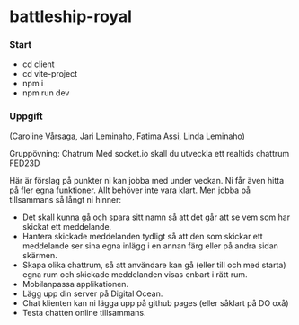 # battleship-royal

### Start
- cd client 
- cd vite-project 
- npm i 
- npm run dev 

### Uppgift
(Caroline Vårsaga, Jari Leminaho, Fatima Assi, Linda Leminaho)

Gruppövning: Chatrum
Med socket.io skall du utveckla ett realtids chattrum FED23D

Här är förslag på punkter ni kan jobba med under veckan. Ni får även hitta på fler egna funktioner. Allt behöver inte vara klart. Men jobba på tillsammans så långt ni hinner:
- Det skall kunna gå och spara sitt namn så att det går att se vem som har skickat ett meddelande.
- Hantera skickade meddelanden tydligt så att den som skickar ett meddelande ser sina egna inlägg i en annan färg eller på andra sidan skärmen.
- Skapa olika chattrum, så att användare kan gå (eller till och med starta) egna rum och skickade meddelanden visas enbart i rätt rum.
- Mobilanpassa applikationen.
- Lägg upp din server på Digital Ocean.
- Chat klienten kan ni lägga upp på github pages (eller såklart på DO oxå)
- Testa chatten online tillsammans.
